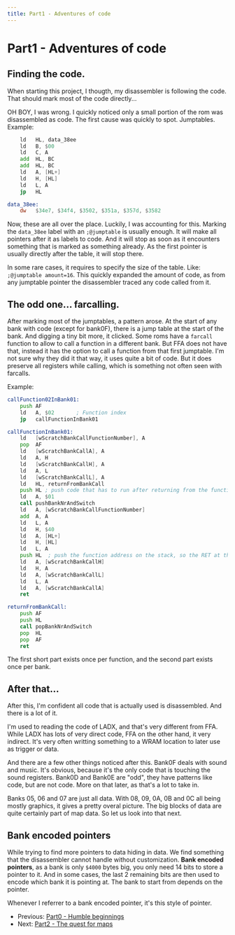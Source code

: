 ```yaml
---
title: Part1 - Adventures of code
---
```


# Part1 - Adventures of code

## Finding the code.

When starting this project, I thougth, my disassembler is following the code. That should mark most of the code directly...

OH BOY, I was wrong. I quickly noticed only a small portion of the rom was disassembled as code. The first cause was quickly to spot. Jumptables. Example:

```asm
    ld   HL, data_38ee
    ld   B, $00
    ld   C, A
    add  HL, BC
    add  HL, BC
    ld   A, [HL+]
    ld   H, [HL]
    ld   L, A
    jp   HL

data_38ee:
    dw   $34e7, $34f4, $3502, $351a, $357d, $3582
```

Now, these are all over the place. Luckily, I was accounting for this. Marking the `data_38ee` label with an `;@jumptable` is usually enough.
It will make all pointers after it as labels to code. And it will stop as soon as it encounters something that is marked as something already.
As the first pointer is usually directly after the table, it will stop there.

In some rare cases, it requires to specify the size of the table. Like: `;@jumptable amount=16`. This quickly expanded the amount of code,
as from any jumptable pointer the disassembler traced any code called from it.

## The odd one... farcalling.

After marking most of the jumptables, a pattern arose. At the start of any bank with code (except for bank0F), there is a jump table at the start of the bank.
And digging a tiny bit more, it clicked. Some roms have a `farcall` function to allow to call a function in a different bank. But FFA does not have that, instead
it has the option to call a function from that first jumptable. I'm not sure why they did it that way, it uses quite a bit of code. But it does preserve all
registers while calling, which is something not often seen with farcalls.

Example:
```asm
callFunction02InBank01:
    push AF
    ld   A, $02       ; Function index
    jp   callFunctionInBank01

callFunctionInBank01:
    ld   [wScratchBankCallFunctionNumber], A
    pop  AF
    ld   [wScratchBankCallA], A
    ld   A, H
    ld   [wScratchBankCallH], A
    ld   A, L
    ld   [wScratchBankCallL], A
    ld   HL, returnFromBankCall
    push HL ; push code that has to run after returning from the function, which will restore the bank
    ld   A, $01
    call pushBankNrAndSwitch
    ld   A, [wScratchBankCallFunctionNumber]
    add  A, A
    ld   L, A
    ld   H, $40
    ld   A, [HL+]
    ld   H, [HL]
    ld   L, A
    push HL  ; push the function address on the stack, so the RET at the end will goto it
    ld   A, [wScratchBankCallH]
    ld   H, A
    ld   A, [wScratchBankCallL]
    ld   L, A
    ld   A, [wScratchBankCallA]
    ret

returnFromBankCall:
    push AF
    push HL
    call popBankNrAndSwitch
    pop  HL
    pop  AF
    ret
```

The first short part exists once per function, and the second part exists once per bank.

## After that...

After this, I'm confident all code that is actually used is disassembled. And there is a lot of it.

I'm used to reading the code of LADX, and that's very different from FFA. While LADX has lots of very direct code,
FFA on the other hand, it very indirect. It's very often writting something to a WRAM location to later use as trigger or data.

And there are a few other things noticed after this. Bank0F deals with sound and music. It's obvious, because it's the only code that is touching
the sound registers. Bank0D and Bank0E are "odd", they have patterns like code, but are not code. More on that later, as that's a lot to take in.

Banks 05, 06 and 07 are just all data. With 08, 09, 0A, 0B and 0C all being mostly graphics, it gives a pretty overal picture.
The big blocks of data are quite certainly part of map data. So let us look into that next.

## Bank encoded pointers

While trying to find more pointers to data hiding in data. We find something that the disassembler cannot handle without customization. **Bank encoded pointers**, as a bank is only `$4000` bytes big, you only need 14 bits to store a pointer to it. And in some cases, the last 2 remaining bits are then used to encode which bank it is pointing at. The bank to start from depends on the pointer.

Whenever I referrer to a bank encoded pointer, it's this style of pointer.

* Previous: [Part0 - Humble beginnings](part0)
* Next: [Part2 - The quest for maps](part2)
